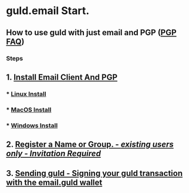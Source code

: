 # guld.email Start. 
## How to use guld with just email and PGP ([PGP FAQ](https://guld.email/4-FAQ.html)) 


### Steps

## 1. [Install Email Client And PGP ](https://guld.email/2-installation/1-introduction.html)

###  * [Linux Install](https://guld.email/2-Linux)

###  * [MacOS Install](https://guld.email/3-MacOS)

###  * [Windows Install](https://guld.email/4-Windows)

## 2. [Register a Name or Group. - **_existing users only - Invitation Required_** ](https://guld.email/3-transactions/2-Registration.html) 

## 3. [Sending guld - Signing your guld transaction with the email.guld wallet](https://guld.email/3-transactions/4-Sending-signed-email.html)




